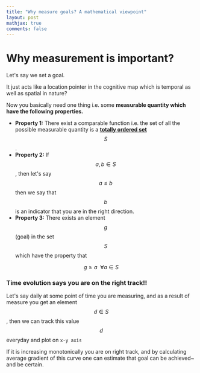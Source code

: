 ```yaml
---
title: "Why measure goals? A mathematical viewpoint"
layout: post
mathjax: true
comments: false
---
```


# Why measurement is important?

Let's say we set a goal.

It just acts like a location pointer in the cognitive map which is temporal as well as spatial in nature?

Now you basically need one thing i.e. some **measurable quantity which have the following properties.**

- **Property 1:** There exist a comparable function i.e. the set of all the possible measurable quantity is a **[totally ordered set](https://en.wikipedia.org/wiki/Total_order)** $$S$$.
- **Property 2:** If $$a, b \in S$$, then let's say $$a \leq b$$ then we say that $$b$$ is an indicator that you are in the right direction.
- **Property 3:** There exists an element $$g$$ (goal) in the set $$S$$ which have the property that

$$ g \geq a\ \ \forall a \in S $$

### Time evolution says you are on the right track!!

Let's say daily at some point of time you are measuring, and as a result of measure you get an element $$d \in S$$, then we can track this value $$d$$ everyday and plot on `x-y axis`

If it is increasing monotonically you are on right track, and by calculating average gradient of this curve one can estimate that goal can be achieved~ and be certain.